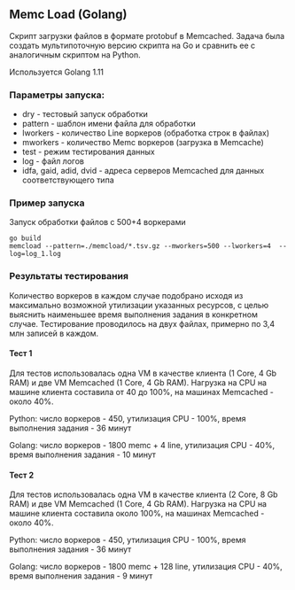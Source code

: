 ## Memc Load (Golang)

Скрипт загрузки файлов в формате protobuf в Memcached. Задача была создать мультипоточную версию скрипта на Go и сравнить ее с аналогичным скриптом на Python.

Используется Golang 1.11

### Параметры запуска:

* dry - тестовый запуск обработки
* pattern - шаблон имени файла для обработки
* lworkers - количество Line воркеров (обработка строк в файлах)
* mworkers - количество Memc воркеров (загрузка в Memcache)
* test - режим тестирования данных
* log - файл логов
* idfa, gaid, adid, dvid - адреса серверов Memcached для данных соответствующего типа

### Пример запуска

Запуск обработки файлов с 500+4 воркерами

    go build
    memcload --pattern=./memcload/*.tsv.gz --mworkers=500 --lworkers=4  --log=log_1.log

### Результаты тестирования

Количество воркеров в каждом случае подобрано исходя из максимально возможной утилизации указанных ресурсов, с целью выяснить наименьшее время выполнения задания в конкретном случае.
Тестирование проводилось на двух файлах, примерно по 3,4 млн записей в каждом.

#### Тест 1

Для тестов использовалась одна VM в качестве клиента (1 Core, 4 Gb RAM) и две VM Memcached (1 Core, 4 Gb RAM).
Нагрузка на CPU на машине клиента составила от 40 до 100%, на машинах Memcached - около 40%.

Python: число воркеров - 450, утилизация CPU - 100%, время выполнения задания - 36 минут

Golang: число воркеров - 1800 memc + 4 line, утилизация CPU - 40%, время выполнения задания - 10 минут


#### Тест 2

Для тестов использовалась одна VM в качестве клиента (2 Core, 8 Gb RAM) и две VM Memcached (1 Core, 4 Gb RAM).
Нагрузка на CPU на машине клиента составила около 100%, на машинах Memcached - около 40%.

Python: число воркеров - 450, утилизация CPU - 100%, время выполнения задания - 36 минут

Golang: число воркеров - 1800 memc + 128 line, утилизация CPU - 40%, время выполнения задания - 9 минут

